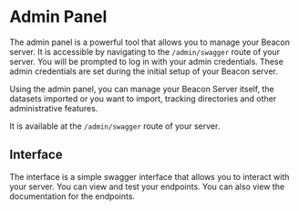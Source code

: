 # Admin Panel

The admin panel is a powerful tool that allows you to manage your Beacon server. It is accessible by navigating to the `/admin/swagger` route of your server. You will be prompted to log in with your admin credentials. These admin credentials are set during the initial setup of your Beacon server.

Using the admin panel, you can manage your Beacon Server itself, the datasets imported or you want to import, tracking directories and other administrative features.

It is available at the `/admin/swagger` route of your server.

## Interface

The interface is a simple swagger interface that allows you to interact with your server. You can view and test your endpoints. You can also view the documentation for the endpoints.

